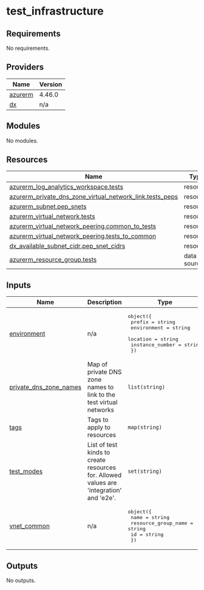 # test_infrastructure

<!-- BEGIN_TF_DOCS -->
## Requirements

No requirements.

## Providers

| Name | Version |
|------|---------|
| <a name="provider_azurerm"></a> [azurerm](#provider\_azurerm) | 4.46.0 |
| <a name="provider_dx"></a> [dx](#provider\_dx) | n/a |

## Modules

No modules.

## Resources

| Name | Type |
|------|------|
| [azurerm_log_analytics_workspace.tests](https://registry.terraform.io/providers/hashicorp/azurerm/latest/docs/resources/log_analytics_workspace) | resource |
| [azurerm_private_dns_zone_virtual_network_link.tests_peps](https://registry.terraform.io/providers/hashicorp/azurerm/latest/docs/resources/private_dns_zone_virtual_network_link) | resource |
| [azurerm_subnet.pep_snets](https://registry.terraform.io/providers/hashicorp/azurerm/latest/docs/resources/subnet) | resource |
| [azurerm_virtual_network.tests](https://registry.terraform.io/providers/hashicorp/azurerm/latest/docs/resources/virtual_network) | resource |
| [azurerm_virtual_network_peering.common_to_tests](https://registry.terraform.io/providers/hashicorp/azurerm/latest/docs/resources/virtual_network_peering) | resource |
| [azurerm_virtual_network_peering.tests_to_common](https://registry.terraform.io/providers/hashicorp/azurerm/latest/docs/resources/virtual_network_peering) | resource |
| [dx_available_subnet_cidr.pep_snet_cidrs](https://registry.terraform.io/providers/pagopa-dx/azure/latest/docs/resources/available_subnet_cidr) | resource |
| [azurerm_resource_group.tests](https://registry.terraform.io/providers/hashicorp/azurerm/latest/docs/data-sources/resource_group) | data source |

## Inputs

| Name | Description | Type | Default | Required |
|------|-------------|------|---------|:--------:|
| <a name="input_environment"></a> [environment](#input\_environment) | n/a | <pre>object({<br/>    prefix          = string<br/>    environment     = string<br/>    location        = string<br/>    instance_number = string<br/>  })</pre> | n/a | yes |
| <a name="input_private_dns_zone_names"></a> [private\_dns\_zone\_names](#input\_private\_dns\_zone\_names) | Map of private DNS zone names to link to the test virtual networks | `list(string)` | n/a | yes |
| <a name="input_tags"></a> [tags](#input\_tags) | Tags to apply to resources | `map(string)` | n/a | yes |
| <a name="input_test_modes"></a> [test\_modes](#input\_test\_modes) | List of test kinds to create resources for. Allowed values are 'integration' and 'e2e'. | `set(string)` | n/a | yes |
| <a name="input_vnet_common"></a> [vnet\_common](#input\_vnet\_common) | n/a | <pre>object({<br/>    name                = string<br/>    resource_group_name = string<br/>    id                  = string<br/>  })</pre> | n/a | yes |

## Outputs

No outputs.
<!-- END_TF_DOCS -->
